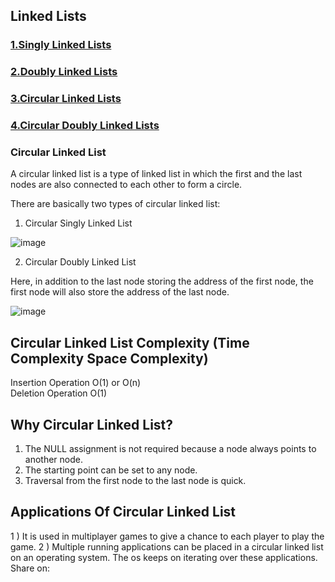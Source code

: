 ## Linked Lists 
### [1.Singly Linked Lists](https://github.com/Lakhankumawat/LearnCPP/tree/main/L-LinkedList/S-SinglyLinkedList)
### [2.Doubly Linked Lists](https://github.com/Lakhankumawat/LearnCPP/tree/main/L-LinkedList/D-DoublyLinkedList)
### [3.Circular Linked Lists](https://github.com/Lakhankumawat/LearnCPP/tree/main/L-LinkedList/C-CircularLinkedList)
### [4.Circular Doubly Linked Lists](https://github.com/Lakhankumawat/LearnCPP/tree/main/L-LinkedList/C-CircularDoublyLinkedList)




### Circular Linked List
A circular linked list is a type of linked list in which the first and the last nodes are also connected to each other to form a circle.

There are basically two types of circular linked list:

1. Circular Singly Linked List

![image](https://user-images.githubusercontent.com/91210199/163720997-48b4d350-8a7e-418f-a891-36453725d40b.png)



2. Circular Doubly Linked List

Here, in addition to the last node storing the address of the first node, the first node will also store the address of the last node.

![image](https://user-images.githubusercontent.com/91210199/163721018-1a167845-aac5-4ff9-b05e-728323427a48.png)


## Circular Linked List Complexity	(Time Complexity	Space Complexity)
Insertion Operation	O(1) or O(n)	
Deletion Operation	O(1)

## Why Circular Linked List?

1) The NULL assignment is not required because a node always points to another node.
2) The starting point can be set to any node.
3) Traversal from the first node to the last node is quick.

## Applications Of Circular Linked List
1 ) It is used in multiplayer games to give a chance to each player to play the game.
2 ) Multiple running applications can be placed in a circular linked list on an operating system. The os keeps on iterating over these applications.
Share on:


 
